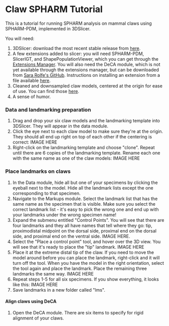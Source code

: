 # Claw SPHARM Tutorial
This is a tutorial for running SPHARM analysis on mammal claws using SPHARM-PDM, implemented in 3DSlicer.

You will need:
1. 3DSlicer: download the most recent stable release from [here](https://download.slicer.org/).
2. A few extensions added to slicer: you will need SPHARM-PDM, SlicerIGT, and ShapePopulationViewer, which you can get through the [Extensions Manager](https://slicer.readthedocs.io/en/latest/user_guide/extensions_manager.html). You will also need the DeCA module, which is not yet available through the extensions manager, but can be downloaded from [Sara Rolfe's GitHub](https://github.com/smrolfe/DeCA). Instructions on installing an extension from a file available [here](https://slicer.readthedocs.io/en/latest/user_guide/extensions_manager.html).
3. Cleaned and downsampled claw models, centered at the origin for ease of use. You can find those [here](LINK_NEEDED).
4. A sense of humor.

### Data and landmarking preparation
1. Drag and drop your six claw models and the landmarking template into 3DSlicer. They will appear in the data module.
2. Click the eye next to each claw model to make sure they're at the origin. They should all end up right on top of each other if the centering is correct: IMAGE HERE
3. Right-click on the landmarking template and choose "clone". Repeat until there are 6 copies of the landmarking template. Rename each one with the same name as one of the claw models: IMAGE HERE

### Place landmarks on claws
1. In the Data module, hide all but one of your specimens by clicking the eyeball next to the model. Hide all the landmark lists except the one corresponding to that specimen.
2. Navigate to the Markups module. Select the landmark list that has the same name as the specimen that is visible. Make sure you select the correct landmark list - it's easy to pick the wrong one and end up with your landmarks under the wrong specimen name! 
3. Expand the submenu entitled "Control Points". You will see that there are four landmarks and they all have names that tell where they go: tip, proximodistal midpoint on the dorsal side, proximal end on the dorsal side, and proximal end on the ventral side. IMAGE HERE.
4. Select the "Place a control point" tool, and hover over the 3D view. You will see that it's ready to place the "tip" landmark. IMAGE HERE
5. Place it at the extreme distal tip of the claw. If you need to move the model around before you can place the landmark, right-click and it will turn off the tool. When you have the model in the right orientation, select the tool again and place the landmark. Place the remaining three landmarks the same way. IMAGE HERE
6. Repeat steps 1-5 for all six specimens. If you show everything, it looks like this: IMAGE HERE
7. Save landmarks in a new folder called "lms".

#### Align claws using DeCA
1. Open the DeCA module. There are six items to specify for rigid alignment of your claws. 
